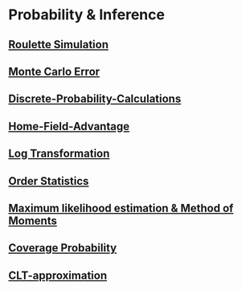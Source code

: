 # Probability & Inference

## [Roulette Simulation](https://littlehousezh.github.io/01-roulette-simulation.html)
## [Monte Carlo Error](https://littlehousezh.github.io/02-monte-carlo-error.html)
## [Discrete-Probability-Calculations](https://littlehousezh.github.io/03-discrete-probability-calculations.html)
## [Home-Field-Advantage](https://littlehousezh.github.io/04-home-field-advantage.html)
## [Log Transformation](https://littlehousezh.github.io/05-log-transformation.html)
## [Order Statistics](https://littlehousezh.github.io/06-order-statistics.html)
## [Maximum likelihood estimation & Method of Moments](https://littlehousezh.github.io/07-mle-and-mm.html)
## [Coverage Probability](https://littlehousezh.github.io/08-coverage-probability.html)
## [CLT-approximation](https://littlehousezh.github.io/09-CLT-approximation.html)
